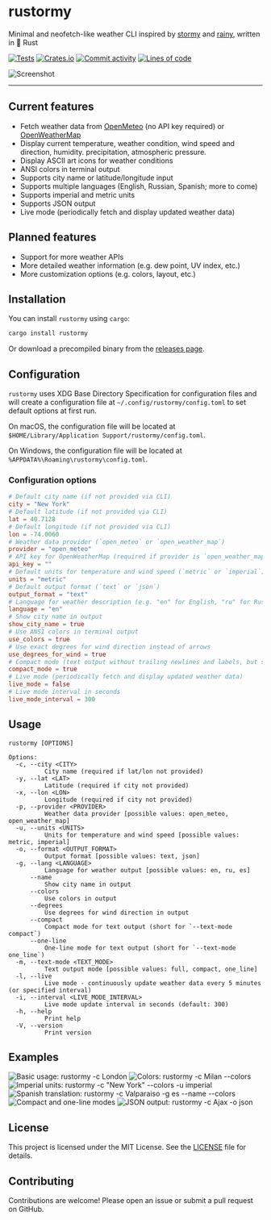 # rustormy

Minimal and neofetch-like weather CLI inspired by
[stormy](https://github.com/ashish0kumar/stormy) and
[rainy](https://github.com/liveslol/rainy), written in 🦀 Rust

[![Tests](https://github.com/Tairesh/rustormy/actions/workflows/tests.yml/badge.svg)](https://github.com/Tairesh/rustormy/actions/workflows/tests.yml)
[![Crates.io](https://img.shields.io/crates/v/rustormy.svg)](https://crates.io/crates/rustormy)
[![Commit activity](https://img.shields.io/github/commit-activity/m/tairesh/rustormy)](https://github.com/Tairesh/rustormy/commits/main)
[![Lines of code](https://tokei.rs/b1/github/Tairesh/rustormy?category=code)](https://github.com/Tairesh/rustormy/tree/main)

![Screenshot](.github/assets/live.png)

---

## Current features

- Fetch weather data from [OpenMeteo](https://open-meteo.com/) (no API key required)
  or [OpenWeatherMap](https://openweathermap.org/)
- Display current temperature, weather condition, wind speed and direction, humidity. precipitation, atmospheric
  pressure.
- Display ASCII art icons for weather conditions
- ANSI colors in terminal output
- Supports city name or latitude/longitude input
- Supports multiple languages (English, Russian, Spanish; more to come)
- Supports imperial and metric units
- Supports JSON output
- Live mode (periodically fetch and display updated weather data)

## Planned features

- Support for more weather APIs
- More detailed weather information (e.g. dew point, UV index, etc.)
- More customization options (e.g. colors, layout, etc.)

## Installation

You can install `rustormy` using `cargo`:

```sh
cargo install rustormy
```

Or download a precompiled binary from the [releases page](https://github.com/Tairesh/rustormy/releases).

## Configuration

`rustormy` uses XDG Base Directory Specification for configuration files and will create a configuration file at
`~/.config/rustormy/config.toml` to set default options at first run.

On macOS, the configuration file will be located at
`$HOME/Library/Application Support/rustormy/config.toml`.

On Windows, the configuration file will be located at
`%APPDATA%\Roaming\rustormy\config.toml`.

### Configuration options

```toml
# Default city name (if not provided via CLI)
city = "New York"
# Default latitude (if not provided via CLI)
lat = 40.7128
# Default longitude (if not provided via CLI)
lon = -74.0060
# Weather data provider (`open_meteo` or `open_weather_map`)
provider = "open_meteo"
# API key for OpenWeatherMap (required if provider is `open_weather_map`)
api_key = ""
# Default units for temperature and wind speed (`metric` or `imperial`)
units = "metric"
# Default output format (`text` or `json`)
output_format = "text"
# Language for weather description (e.g. "en" for English, "ru" for Russian, "es" for Spanish, etc.)
language = "en"
# Show city name in output
show_city_name = true
# Use ANSI colors in terminal output
use_colors = true
# Use exact degrees for wind direction instead of arrows
use_degrees_for_wind = true
# Compact mode (text output without trailing newlines and labels, but still with icon)
compact_mode = true
# Live mode (periodically fetch and display updated weather data)
live_mode = false
# Live mode interval in seconds
live_mode_interval = 300
```

## Usage

```
rustormy [OPTIONS]

Options:
  -c, --city <CITY>
          City name (required if lat/lon not provided)
  -y, --lat <LAT>
          Latitude (required if city not provided)
  -x, --lon <LON>
          Longitude (required if city not provided)
  -p, --provider <PROVIDER>
          Weather data provider [possible values: open_meteo, open_weather_map]
  -u, --units <UNITS>
          Units for temperature and wind speed [possible values: metric, imperial]
  -o, --format <OUTPUT_FORMAT>
          Output format [possible values: text, json]
  -g, --lang <LANGUAGE>
          Language for weather output [possible values: en, ru, es]
      --name
          Show city name in output
      --colors
          Use colors in output
      --degrees
          Use degrees for wind direction in output
      --compact
          Compact mode for text output (short for `--text-mode compact`)
      --one-line
          One-line mode for text output (short for `--text-mode one_line`)
  -m, --text-mode <TEXT_MODE>
          Text output mode [possible values: full, compact, one_line]
  -l, --live
          Live mode - continuously update weather data every 5 minutes (or specified interval)
  -i, --interval <LIVE_MODE_INTERVAL>
          Live mode update interval in seconds (default: 300)
  -h, --help
          Print help
  -V, --version
          Print version

```

## Examples

![Basic usage: `rustormy -c London`](.github/assets/basic.png)
![Colors: `rustormy -c Milan --colors`](.github/assets/colors.png)
![Imperial units: `rustormy -c "New York" --colors -u imperial`](.github/assets/imperial.png)
![Spanish translation: `rustormy -c Valparaiso -g es --name --colors`](.github/assets/spanish.png)
![Compact and one-line modes](.github/assets/compact.png)
![JSON output: `rustormy -c Ajax -o json`](.github/assets/json.png)

## License

This project is licensed under the MIT License. See the [LICENSE](LICENSE) file for details.

## Contributing

Contributions are welcome! Please open an issue or submit a pull request on GitHub.
